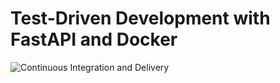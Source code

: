 # Test-Driven Development with FastAPI and Docker

![Continuous Integration and Delivery](https://github.com/8thgencore/fastapi-tdd-docker/workflows/Continuous%20Integration%20and%20Delivery/badge.svg?branch=main)
